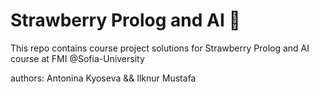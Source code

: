# Strawberry Prolog and AI :strawberry:
This repo contains course project solutions for Strawberry Prolog and AI course at FMI @Sofia-University

authors: Antonina Kyoseva && Ilknur Mustafa 
